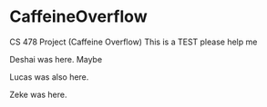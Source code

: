 # CaffeineOverflow
CS 478 Project (Caffeine Overflow)
This is a TEST please help me 


Deshai was here. Maybe

Lucas was also here.

Zeke was here.